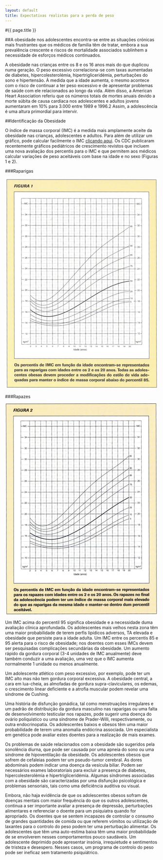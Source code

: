 ```yaml
---
layout: default
title: Expectativas realistas para a perda de peso
---
```


#{{ page.title }}

##A obesidade nos adolescentes encontra-se entre as situações crónicas mais frustrantes que os médicos de familia têm de tratar, embora a sua prevalência crescente e riscos de mortalidade associados sublinhem a necessidade de esforços médicos continuados.

A obesidade nas crianças entre os 8 e os 16 anos mais do que duplicou numa geração. O peso excessivo correlaciona-se com taxas aumentadas de diabetes, hipercolesterolémia, hipertrigliceridémia, perturbações do sono e hipertensão. À medida que a idade aumenta, o mesmo acontece com o risco de continuar a ter peso excessivo e de apresentar problemas de saúde com ele relacionados ao longo da vida. Além disso, a American Heart Association referiu que os números totais de mortes anuais devido a morte súbita de causa cardíaca nos adolescentes e adultos jovens aumentaram em 10% para 3.000 entre 1989 e 1996.2 Assim, a adolescência é uma altura primordial para intervir.

##Identificação da Obesidade

O índice de massa corporal (IMC) é a medida mais amplamente aceite da obesidade nas crianças, adolescentes e adultos. Para além de utilizar um gráfico, pode calcular facilmente o IMC [clicando aqui](http://www.caloriecontrol.org/bmi.html). Os CDC publicaram recentemente gráficos pediátricos de crescimento revistos que incluem uma nova avaliação dos percentis para o IMC e que permitem aos médicos calcular variações de peso aceitáveis com base na idade e no sexo (Figuras 1 e 2).

###Raparigas

![Figura 1](/assets/figura-1.png)

###Rapazes

![Figura 2](/assets/figura-2.png)

Um IMC acima do percentil 95 significa obesidade e a necessidade duma avaliação clínica aprofundada. Os adolescentes mais velhos nesta zona têm uma maior probabilidade de terem perfis lipídicos adversos, TA elevada e obesidade que persiste para a idade adulta. Um IMC entre os percentis 85 e 95 alerta para o risco de obesidade; nos doentes com esses IMCs devem ser pesquisadas complicações secundárias da obesidade. Um aumento rápido da gordura corporal (3-4 unidades de IMC anualmente) deve também conduzir a uma avaliação, uma vez que o IMC aumenta normalmente 1 unidade ou menos anualmente.

Um adolescente atlético com peso excessivo, por exemplo, pode ter um IMC alto mas não tem gordura corporal excessiva.
A obesidade central, a cara em lua-cheia, as almofadas de gordura supra-claviculares, os edemas, o crescimento linear deficiente e a atrofia muscular podem revelar uma síndrome de Cushing.

Uma história de disfunção gonádica, tal como menstruações irregulares e um padrão de distribuição da gordura masculino nas raparigas ou uma falta de desenvolvimento testicular nos rapazes, pode sugerir uma doença do ovário poliquístico ou uma síndrome de Prader-Willi, respectivamente, ou outra endocrinopatia. Os adolescentes baixos e obesos têm uma maior probabilidade de terem uma anomalia endócrina associada. Um especialista em genética pode avaliar estes doentes para a realização de mais exames.

Os problemas de saúde relacionados com a obesidade são sugeridos pela sonolência diurna, que pode ser causada por uma apneia do sono ou uma síndrome de hipoventilação da obesidade. Os adolescentes obesos que sofrem de cefaleias podem ter um pseudo-tumor cerebral. As dores abdominais podem indicar uma doença da vesícula biliar. Podem ser necessários exames laboratoriais para excluir a presença de diabetes, hipercolesterolémia e hipertrigliceridémia. Algumas síndromes associadas com a obesidade são caracterizadas por uma disfunção psicológica e problemas sensoriais, tais como uma deficiência auditiva ou visual.

Embora, não haja evidência de que os adolescentes obesos sofram de doenças mentais com maior frequência do que os outros adolescentes, continua a ser importante avaliar a presença de depressão, perturbações alimentares e referenciar o doente para um psiquiatra quando for apropriado. Os doentes que se sentem incapazes de controlar o consumo de grandes quantidades de comida ou que referem vómitos ou utilização de laxantes para o controlo do peso podem ter uma perturbação alimentar. Os adolescentes que têm uma auto-estima baixa têm uma maior probabilidade de se envolverem nesses comportamentos pouco saudáveis. Um adolescente deprimido pode apresentar insónia, irrequietude e sentimentos de tristeza e desespero. Nesses casos, um programa de controlo do peso pode ser ineficaz sem tratamento psiquiátrico.